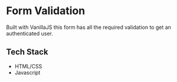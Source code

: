 
# Form Validation

Built with VanillaJS this form has all the required validation to get an authenticated user.


## Tech Stack

- HTML/CSS
- Javascript
